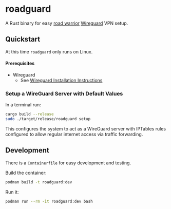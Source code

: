 # roadguard
A Rust binary for easy [road warrior](https://en.wikipedia.org/wiki/Road_warrior_(computing)) 
[Wireguard](https://www.wireguard.com/) VPN setup. 

## Quickstart
At this time `roadguard` only runs on Linux.

#### Prerequisites
* Wireguard
    * See [Wireguard Installation Instructions](https://www.wireguard.com/install/)

### Setup a WireGuard Server with Default Values
In a terminal run:

```bash
cargo build --release
sudo ./target/release/roadguard setup
```

This configures the system to act as a WireGuard server with IPTables rules configured 
to allow regular internet access via traffic forwarding. 

## Development

There is a `Containerfile` for easy development and testing.

Build the container:
```bash
podman build -t roadguard:dev
```

Run it:
```bash
podman run --rm -it roadguard:dev bash
```





